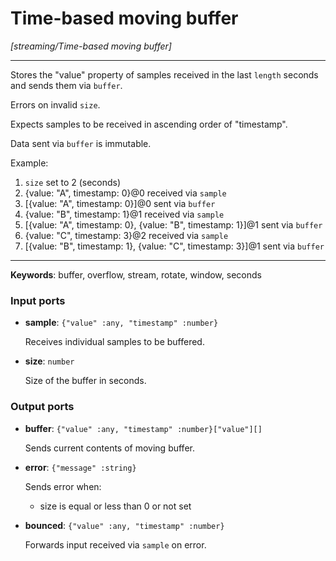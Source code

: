 # Time-based moving buffer

_[streaming/Time-based moving buffer]_

---

Stores the "value" property of samples received in the last `length` seconds and sends them via `buffer`.  
  
Errors on invalid `size`.  
  
Expects samples to be received in ascending order of "timestamp".  
  
Data sent via `buffer` is immutable.  
  
Example:  
1. `size` set to 2 (seconds)  
2. {value: "A", timestamp: 0}@0 received via `sample`  
3. [{value: "A", timestamp: 0}]@0 sent via `buffer`  
4. {value: "B", timestamp: 1}@1 received via `sample`  
5. [{value: "A", timestamp: 0}, {value: "B", timestamp: 1}]@1 sent via `buffer`  
6. {value: "C", timestamp: 3}@2 received via `sample`  
7. [{value: "B", timestamp: 1}, {value: "C", timestamp: 3}]@1 sent via `buffer`  

---

__Keywords__: buffer, overflow, stream, rotate, window, seconds

### Input ports

* __sample__: ` {"value" :any, "timestamp" :number} `


    Receives individual samples to be buffered.  


* __size__: ` number `


    Size of the buffer in seconds.  

### Output ports

* __buffer__: ` {"value" :any, "timestamp" :number}["value"][] `


    Sends current contents of moving buffer.  


* __error__: ` {"message" :string} `


    Sends error when:  
    * size is equal or less than 0 or not set  


* __bounced__: ` {"value" :any, "timestamp" :number} `


    Forwards input received via `sample` on error.  

